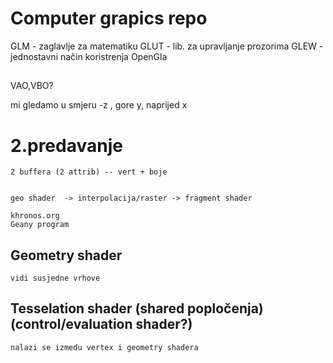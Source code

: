 # Computer grapics repo

GLM  - zaglavlje za matematiku
GLUT - lib. za upravljanje prozorima 
GLEW - jednostavni način koristrenja OpenGla

## 

VAO,VBO? 

mi gledamo u smjeru -z ,
gore y,
naprijed x



# 2.predavanje

    2 buffera (2 attrib) -- vert + boje


    geo shader  -> interpolacija/raster -> fragment shader

    khronos.org
    Geany program

## Geometry shader 

    vidi susjedne vrhove


## Tesselation shader (shared popločenja) (control/evaluation shader?)

    nalazi se izmedu vertex i geometry shadera